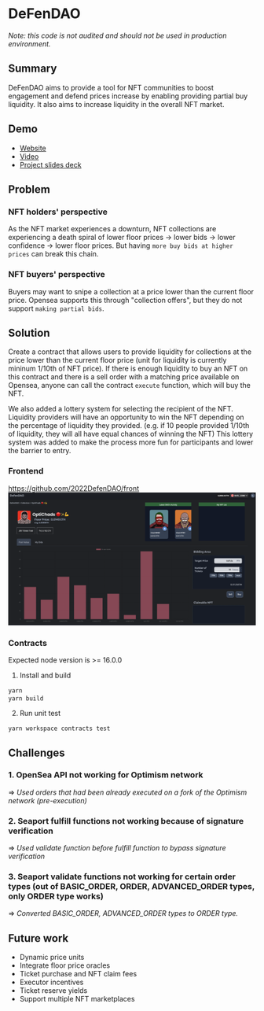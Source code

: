 # DeFenDAO

_Note: this code is not audited and should not be used in production environment._

## Summary

DeFenDAO aims to provide a tool for NFT communities to boost engagement and defend prices increase by enabling providing partial buy liquidity. It also aims to increase liquidity in the overall NFT market.

## Demo

- [Website](https://hackathon-dcyn.vercel.app/)
- [Video](https://www.youtube.com/watch?v=xiJmm0miDmc)
- [Project slides deck](./resources/DeFendDAO.pdf)

## Problem

### NFT holders' perspective

As the NFT market experiences a downturn, NFT collections are experiencing a death spiral of lower floor prices -> lower bids -> lower confidence -> lower floor prices. But having `more buy bids at higher prices` can break this chain.

### NFT buyers' perspective

Buyers may want to snipe a collection at a price lower than the current floor price. Opensea supports this through "collection offers", but they do not support `making partial bids`.

## Solution

Create a contract that allows users to provide liquidity for collections at the price lower than the current floor price (unit for liquidity is currently mininum 1/10th of NFT price). If there is enough liquidity to buy an NFT on this contract and there is a sell order with a matching price available on Opensea, anyone can call the contract `execute` function, which will buy the NFT.

We also added a lottery system for selecting the recipient of the NFT. Liquidity providers will have an opportunity to win the NFT depending on the percentage of liquidity they provided. (e.g. if 10 people provided 1/10th of liquidity, they will all have equal chances of winning the NFT) This lottery system was added to make the process more fun for participants and lower the barrier to entry.

### Frontend

https://github.com/2022DefenDAO/front
![screenshot](./profile/website_screenshot.png)

### Contracts

Expected node version is >= 16.0.0

1. Install and build

```shell
yarn
yarn build
```

2. Run unit test

```shell
yarn workspace contracts test
```

## Challenges

### 1. OpenSea API not working for Optimism network

=> _Used orders that had been already executed on a fork of the Optimism network (pre-execution)_

### 2. Seaport fulfill functions not working because of signature verification

=> _Used validate function before fulfill function to bypass signature verification_

### 3. Seaport validate functions not working for certain order types (out of BASIC_ORDER, ORDER, ADVANCED_ORDER types, only ORDER type works)

=> _Converted BASIC_ORDER, ADVANCED_ORDER types to ORDER type._

## Future work

- Dynamic price units
- Integrate floor price oracles
- Ticket purchase and NFT claim fees
- Executor incentives
- Ticket reserve yields
- Support multiple NFT marketplaces

